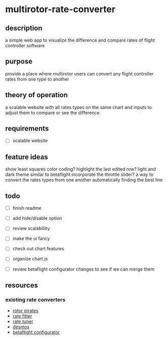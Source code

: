# multirotor-rate-converter

## description
a simple web app to visualize the difference and compare rates of flight controller software

## purpose
provide a place where multirotor users can convert any flight controller rates from one type to another

## theory of operation
a scalable website with all rates types on the same chart and inputs to adjust them to compare or see the difference

## requirements
- [ ] scalable website


## feature ideas
show least squares
color coding?
highlight the last edited row?
light and dark theme similar to betaflight
incorporate the throttle slider?
a way to convert the rates types from one another automatically finding the best line

## todo
- [ ] finish readme
- [ ] add hide/disable option
- [ ] review scalabiliity
- [ ] make the ui fancy
- [ ] check out chart features
- [ ] organize chart.js
- [ ] review betaflight configurator changes to see if we can merge them


## resources

### existing rate converters
* [rotor pirates](https://github.com/apocolipse/RotorPirates)
* [rate fitter](https://github.com/yhgillet/rateconv/tree/8e9cc846f63971820bb77f1069e79271c08e2ff2)
* [rate tuner](https://github.com/Dadibom/Rate-Tuner/tree/de57d61d8307b29d8ac6a9a926aa719ddf3d605b)
* [desmos](https://www.desmos.com/calculator/r5pkxlxhtb?fbclid=IwAR0DfRnnfMaYSUXF5g7moEjfHlwCOi84iq9WMOUaOhVQwauY-ggFDh-KpSY)
* [betaflight configurator](https://github.com/betaflight/betaflight-configurator)
